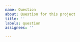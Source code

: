 ```yaml
---
name: Question
about: Question for this project
title: ''
labels: question
assignees: ''

---
```



